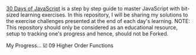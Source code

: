 [30 Days of JavaScript](https://github.com/NutanMutakekar/30dDaysOfJavascriptChallenge-Solutions) is a step by step guide to master JavaScript with bit-sized learning exercises.
In this repository, I will be sharing my solutions to the exercise challenges presented at the end of each day's learning. NOTE: This repository should only be considered as an educational resource, setup to tracking one's progress and hence, should not be Forked.

My Progress...
☑️ 09 Higher Order Functions

